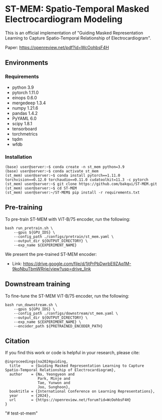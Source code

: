 # ST-MEM: Spatio-Temporal Masked Electrocardiogram Modeling

This is an official implementation of "Guiding Masked Representation Learning to Capture Spatio-Temporal Relationship of Electrocardiogram".

Paper: https://openreview.net/pdf?id=WcOohbsF4H

## Environments
### Requirements
- python 3.9
- pytorch 1.11.0
- einops 0.6.0
- mergedeep 1.3.4
- numpy 1.21.6
- pandas 1.4.2
- PyYAML 6.0
- scipy 1.8.1
- tensorboard
- torchmetrics
- tqdm
- wfdb

### Installation
```console
(base) user@server:~$ conda create -n st_mem python=3.9
(base) user@server:~$ conda activate st_mem
(st_mem) user@server:~$ conda install pytorch==1.11.0 torchvision==0.12.0 torchaudio==0.11.0 cudatoolkit=11.3 -c pytorch
(st_mem) user@server:~$ git clone https://github.com/bakqui/ST-MEM.git
(st_mem) user@server:~$ cd ST-MEM
(st_mem) user@server:~/ST-MEM$ pip install -r requirements.txt
```

## Pre-training

To pre-train ST-MEM with ViT-B/75 encoder, run the following:
```
bash run_pretrain.sh \
    --gpus ${GPU_IDS} \
    --config_path ./configs/pretrain/st_mem.yaml \
    --output_dir ${OUTPUT_DIRECTORY} \
    --exp_name ${EXPERIMENT_NAME}
```

We present the pre-trained ST-MEM encoder:
- Link: https://drive.google.com/file/d/1jtPrPbDwrbE9ZAq1M-9koNbuTbmWRrie/view?usp=drive_link

## Downstream training

To fine-tune the ST-MEM ViT-B/75 encoder, run the following:
```
bash run_downstream.sh \
    --gpus ${GPU_IDS} \
    --config_path ./configs/downstream/st_mem.yaml \
    --output_dir ${OUTPUT_DIRECTORY} \
    --exp_name ${EXPERIMENT_NAME} \
    --encoder_path ${PRETRAINED_ENCODER_PATH}
```

## Citation

If you find this work or code is helpful in your research, please cite:
```
@inproceedings{na2024guiding,
  title     = {Guiding Masked Representation Learning to Capture Spatio-Temporal Relationship of Electrocardiogram},
  author    = {Na, Yeongyeon and 
               Park, Minje and 
               Tae, Yunwon and 
               Joo, Sunghoon},
  booktitle = {International Conference on Learning Representations},
  year      = {2024},
  url       = {https://openreview.net/forum?id=WcOohbsF4H}
}
```
"# test-st-mem" 
